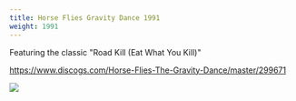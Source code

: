 ```yaml
---
title: Horse Flies Gravity Dance 1991
weight: 1991
---
```

Featuring the classic "Road Kill (Eat What You Kill)"

https://www.discogs.com/Horse-Flies-The-Gravity-Dance/master/299671

<img src="https://img.discogs.com/XORbSolb8deUn6iHbbpuMzg8mc8=/fit-in/150x150/filters:strip_icc():format(jpeg):mode_rgb():quality(90)/discogs-images/R-5855466-1404577362-1967.jpeg.jpg" />

